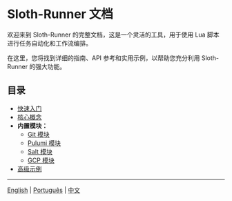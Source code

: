 # Sloth-Runner 文档

欢迎来到 Sloth-Runner 的完整文档，这是一个灵活的工具，用于使用 Lua 脚本进行任务自动化和工作流编排。

在这里，您将找到详细的指南、API 参考和实用示例，以帮助您充分利用 Sloth-Runner 的强大功能。

## 目录

*   [快速入门](./getting-started.md)
*   [核心概念](./core-concepts.md)
*   **内置模块：**
    *   [Git 模块](./modules/git.md)
    *   [Pulumi 模块](./modules/pulumi.md)
    *   [Salt 模块](./modules/salt.md)
    *   [GCP 模块](./modules/gcp.md)
*   [高级示例](./advanced-examples.md)

---
[English](../en/index.md) | [Português](../pt/index.md) | [中文](./index.md)